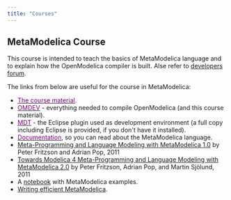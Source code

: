 ```yaml
---
title: "Courses"
---
```

<h2>MetaModelica Course</h2>
<p>This course is intended to teach the basics of MetaModelica language and to explain how the OpenModelica compiler is built. Alse refer to <a href="/forum/forum?id=7">developers forum</a>.</p>
<p>The links from below&nbsp;are useful for the course in MetaModelica:</p>
<ul>
<li><a href="https://github.com/OpenModelica/OpenModelica/tree/master/testsuite/metamodelica/MetaModelicaDev"><span style="text-decoration: underline;"><span style="color: #800080;">The course material</span></span></a>.</li>
<li><a href="https://gitlab.liu.se/OpenModelica/OMDev.git"><span style="text-decoration: underline;"><span style="color: #800080;">OMDEV</span></span></a> - everything needed to compile OpenModelica (and this course material).</li>
<li><a href="/?id=49:modelica-development-tooling-mdt&amp;catid=10:main-category"><span style="text-decoration: underline;"><span style="color: #800080;">MDT</span></span></a> - the Eclipse plugin used as development environment (a full copy including Eclipse is provided, if you don't have it installed).</li>
<li><a href="/developersresources/devdocumentation"><span style="text-decoration: underline;"><span style="color: #800080;">Documentation</span></span></a>, so you can read about the MetaModelica language.</li>
<li><span lang="EN-US"><span style="color: #333333;"><a href="http://urn.kb.se/resolve?urn=urn:nbn:se:liu:diva-66440">Meta-Programming and Language Modeling with MetaModelica 1.0</a></span> by Peter </span>Fritzson and Adrian Pop,&nbsp;2011</li>
<li><span lang="SV"><span lang="EN-US"><span style="color: #333333;"><a href="http://urn.kb.se/resolve?urn=urn:nbn:se:liu:diva-68361">Towards Modelica 4 Meta-Programming and Language Modeling with MetaModelica 2.0</a></span> by Peter </span></span>Fritzson, Adrian Pop, and Martin Sjölund, 2011</li>
<li>A <a href="https://github.com/OpenModelica/OpenModelica/raw/master/testsuite/metamodelica/MetaModelicaDev/documentation/Basic-Exercise-MetaModelica.onb" title="Download file">notebook</a> with MetaModelica examples.</li>
<li><a href="https://trac.openmodelica.org/OpenModelica/wiki/WritingEfficientMetaModelica">Writing efficient MetaModelica</a>.</li>
</ul>